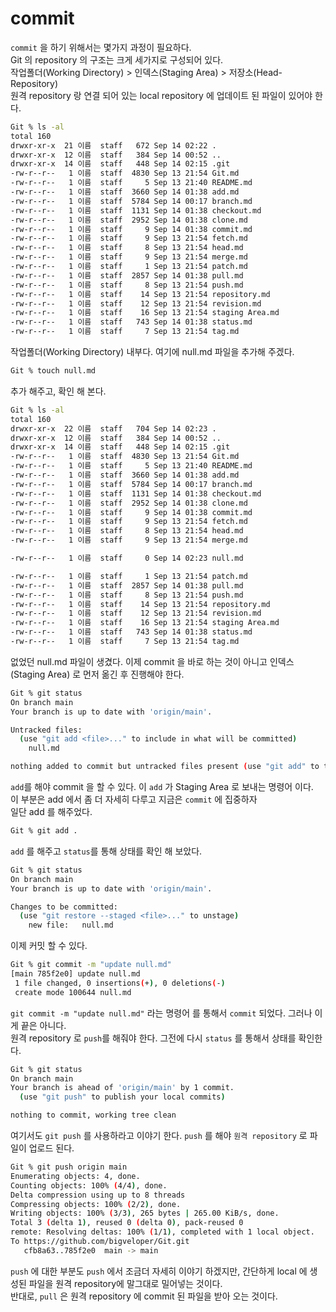 # commit
`commit` 을 하기 위해서는 몇가지 과정이 필요하다.  
Git 의 repository 의 구조는 크게 세가지로 구성되어 있다.  
작업폴더(Working Directory) > 인덱스(Staging Area) > 저장소(Head-Repository)  
원격 repository 랑 연결 되어 있는 local repository 에 업데이트 된 파일이 있어야 한다.  
```sh
Git % ls -al
total 160
drwxr-xr-x  21 이름  staff   672 Sep 14 02:22 .
drwxr-xr-x  12 이름  staff   384 Sep 14 00:52 ..
drwxr-xr-x  14 이름  staff   448 Sep 14 02:15 .git
-rw-r--r--   1 이름  staff  4830 Sep 13 21:54 Git.md
-rw-r--r--   1 이름  staff     5 Sep 13 21:40 README.md
-rw-r--r--   1 이름  staff  3660 Sep 14 01:38 add.md
-rw-r--r--   1 이름  staff  5784 Sep 14 00:17 branch.md
-rw-r--r--   1 이름  staff  1131 Sep 14 01:38 checkout.md
-rw-r--r--   1 이름  staff  2952 Sep 14 01:38 clone.md
-rw-r--r--   1 이름  staff     9 Sep 14 01:38 commit.md
-rw-r--r--   1 이름  staff     9 Sep 13 21:54 fetch.md
-rw-r--r--   1 이름  staff     8 Sep 13 21:54 head.md
-rw-r--r--   1 이름  staff     9 Sep 13 21:54 merge.md
-rw-r--r--   1 이름  staff     1 Sep 13 21:54 patch.md
-rw-r--r--   1 이름  staff  2857 Sep 14 01:38 pull.md
-rw-r--r--   1 이름  staff     8 Sep 13 21:54 push.md
-rw-r--r--   1 이름  staff    14 Sep 13 21:54 repository.md
-rw-r--r--   1 이름  staff    12 Sep 13 21:54 revision.md
-rw-r--r--   1 이름  staff    16 Sep 13 21:54 staging Area.md
-rw-r--r--   1 이름  staff   743 Sep 14 01:38 status.md
-rw-r--r--   1 이름  staff     7 Sep 13 21:54 tag.md
```
작업폴더(Working Directory) 내부다. 여기에 null.md 파일을 추가해 주겠다.
```sh
Git % touch null.md
```
추가 해주고, 확인 해 본다.
```sh
Git % ls -al
total 160
drwxr-xr-x  22 이름  staff   704 Sep 14 02:23 .
drwxr-xr-x  12 이름  staff   384 Sep 14 00:52 ..
drwxr-xr-x  14 이름  staff   448 Sep 14 02:15 .git
-rw-r--r--   1 이름  staff  4830 Sep 13 21:54 Git.md
-rw-r--r--   1 이름  staff     5 Sep 13 21:40 README.md
-rw-r--r--   1 이름  staff  3660 Sep 14 01:38 add.md
-rw-r--r--   1 이름  staff  5784 Sep 14 00:17 branch.md
-rw-r--r--   1 이름  staff  1131 Sep 14 01:38 checkout.md
-rw-r--r--   1 이름  staff  2952 Sep 14 01:38 clone.md
-rw-r--r--   1 이름  staff     9 Sep 14 01:38 commit.md
-rw-r--r--   1 이름  staff     9 Sep 13 21:54 fetch.md
-rw-r--r--   1 이름  staff     8 Sep 13 21:54 head.md
-rw-r--r--   1 이름  staff     9 Sep 13 21:54 merge.md

-rw-r--r--   1 이름  staff     0 Sep 14 02:23 null.md

-rw-r--r--   1 이름  staff     1 Sep 13 21:54 patch.md
-rw-r--r--   1 이름  staff  2857 Sep 14 01:38 pull.md
-rw-r--r--   1 이름  staff     8 Sep 13 21:54 push.md
-rw-r--r--   1 이름  staff    14 Sep 13 21:54 repository.md
-rw-r--r--   1 이름  staff    12 Sep 13 21:54 revision.md
-rw-r--r--   1 이름  staff    16 Sep 13 21:54 staging Area.md
-rw-r--r--   1 이름  staff   743 Sep 14 01:38 status.md
-rw-r--r--   1 이름  staff     7 Sep 13 21:54 tag.md
```
없었던 null.md 파일이 생겼다. 이제 commit 을 바로 하는 것이 아니고 인덱스(Staging Area) 로 먼저 옮긴 후 진행해야 한다.
```sh
Git % git status
On branch main
Your branch is up to date with 'origin/main'.

Untracked files:
  (use "git add <file>..." to include in what will be committed)
	null.md

nothing added to commit but untracked files present (use "git add" to track)
```
`add`를 해야 commit 을 할 수 있다. 이 `add` 가 Staging Area 로 보내는 명령어 이다.  
이 부분은 add 에서 좀 더 자세히 다루고 지금은 `commit` 에 집중하자  
일단 add 를 해주었다.
```sh
Git % git add .
```
`add` 를 해주고 `status`를 통해 상태를 확인 해 보았다.
```sh
Git % git status
On branch main
Your branch is up to date with 'origin/main'.

Changes to be committed:
  (use "git restore --staged <file>..." to unstage)
	new file:   null.md
```
이제 커밋 할 수 있다.
```sh
Git % git commit -m "update null.md"
[main 785f2e0] update null.md
 1 file changed, 0 insertions(+), 0 deletions(-)
 create mode 100644 null.md
```
`git commit -m "update null.md"` 라는 명령어 를 통해서 `commit` 되었다. 그러나 이게 끝은 아니다.  
원격 repository 로 `push`를 해줘야 한다. 그전에 다시 `status` 를 통해서 상태를 확인한다.
```sh
Git % git status
On branch main
Your branch is ahead of 'origin/main' by 1 commit.
  (use "git push" to publish your local commits)

nothing to commit, working tree clean
```
여기서도 `git push` 를 사용하라고 이야기 한다. `push` 를 해야 `원격 repository` 로 파일이 업로드 된다.
```sh
Git % git push origin main
Enumerating objects: 4, done.
Counting objects: 100% (4/4), done.
Delta compression using up to 8 threads
Compressing objects: 100% (2/2), done.
Writing objects: 100% (3/3), 265 bytes | 265.00 KiB/s, done.
Total 3 (delta 1), reused 0 (delta 0), pack-reused 0
remote: Resolving deltas: 100% (1/1), completed with 1 local object.
To https://github.com/bigveloper/Git.git
   cfb8a63..785f2e0  main -> main
```
`push` 에 대한 부분도 `push` 에서 조금더 자세히 이야기 하겠지만, 간단하게 local 에 생성된 파일을 원격 repository에 말그대로 밀어넣는 것이다.  
반대로, `pull` 은 원격 repository 에 commit 된 파일을 받아 오는 것이다.
